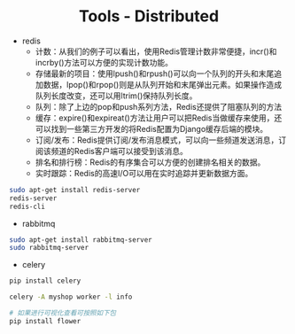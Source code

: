 <div align="center">

# Tools - Distributed

</div>

- redis
    - 计数：从我们的例子可以看出，使用Redis管理计数非常便捷，incr()和incrby()方法可以方便的实现计数功能。
    - 存储最新的项目：使用lpush()和rpush()可以向一个队列的开头和末尾追加数据，lpop()和rpop()则是从队列开始和末尾弹出元素。如果操作造成队列长度改变，还可以用ltrim()保持队列长度。
    - 队列：除了上边的pop和push系列方法，Redis还提供了阻塞队列的方法
    - 缓存：expire()和expireat()方法让用户可以把Redis当做缓存来使用，还可以找到一些第三方开发的将Redis配置为Django缓存后端的模块。
    - 订阅/发布：Redis提供订阅/发布消息模式，可以向一些频道发送消息，订阅该频道的Redis客户端可以接受到该消息。
    - 排名和排行榜：Redis的有序集合可以方便的创建排名相关的数据。
    - 实时跟踪：Redis的高速I/O可以用在实时追踪并更新数据方面。

```bash
sudo apt-get install redis-server
redis-server
redis-cli
```

- rabbitmq

```bash
sudo apt-get install rabbitmq-server
sudo rabbitmq-server
```

- celery

```bash
pip install celery

celery -A myshop worker -l info

# 如果进行可视化查看可按照如下包
pip install flower
```


